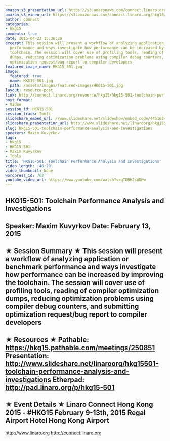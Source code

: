 ```yaml
---
amazon_s3_presentation_url: https://s3.amazonaws.com/connect.linaro.org/hkg15/Videos/02-13-Friday/HKG15-501.pdf
amazon_s3_video_url: https://s3.amazonaws.com/connect.linaro.org/hkg15/Videos/02-13-Friday/160030+HKG+15+501+Toolchain+Performance+analysis+and+Investigations.mp4
author: connect
categories:
- hkg15
comments: true
date: 2015-04-23 15:36:20
excerpt: This session will present a workflow of analyzing application or benchmark
  performance and ways investigate how performance can be increased by improving the
  toolchain. The session will cover use of profiling tools, reading of compiler optimization
  dumps, reducing optimization problems using compiler debug counters, and submitting
  optimization request/bug report to compiler developers
featured_image_name: HKG15-501.jpg
image:
  featured: true
  name: HKG15-501.jpg
  path: /assets/images/featured-images/HKG15-501.jpg
layout: resource-post
link: http://connect.linaro.org/resource/hkg15/hkg15-501-toolchain-performance-analysis-and-investigations/
post_format:
- Video
session_id: HKG15-501
session_track: Tools
slideshare_embed_url: //www.slideshare.net/slideshow/embed_code/44516240
slideshare_presentation_url: http://www.slideshare.net/linaroorg/hkg15501-toolchain-performance-analysis-and-investigations
slug: hkg15-501-toolchain-performance-analysis-and-investigations
speakers: Maxim Kuvyrkov
tags:
- hkg15
- HKG15-501
- Maxim Kuvyrkov
- Tools
title: 'HKG15-501: Toolchain Performance Analysis and Investigations'
video_length: '46:29'
video_thumbnail: None
wordpress_id: 762
youtube_video_url: https://www.youtube.com/watch?v=qTDBHJsWDHw
---
```


HKG15-501: Toolchain Performance Analysis and Investigations 
--------------------------------------------------- 
Speaker: Maxim Kuvyrkov 
Date: February 13, 2015 
--------------------------------------------------- 
★ Session Summary ★ 
This session will present a workflow of analyzing application or benchmark performance and ways investigate how performance can be increased by improving the toolchain. The session will cover use of profiling tools, reading of compiler optimization dumps, reducing optimization problems using compiler debug counters, and submitting optimization request/bug report to compiler developers 
-------------------------------------------------- 
★ Resources ★ 
Pathable: https://hkg15.pathable.com/meetings/250851 
Presentation:  http://www.slideshare.net/linaroorg/hkg15501-toolchain-performance-analysis-and-investigations
Etherpad: http://pad.linaro.org/p/hkg15-501 
--------------------------------------------------- 
★ Event Details ★ 
Linaro Connect Hong Kong 2015 - #HKG15 
February 9-13th, 2015 
Regal Airport Hotel Hong Kong Airport 
--------------------------------------------------- 
http://www.linaro.org 
http://connect.linaro.org